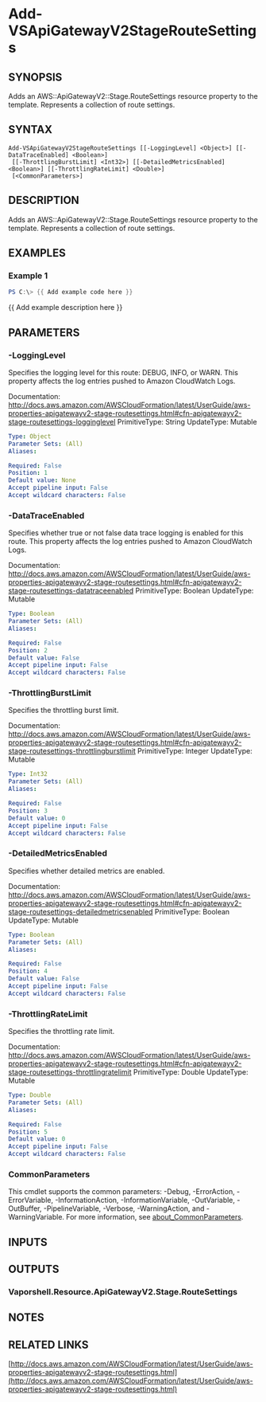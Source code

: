 # Add-VSApiGatewayV2StageRouteSettings

## SYNOPSIS
Adds an AWS::ApiGatewayV2::Stage.RouteSettings resource property to the template.
Represents a collection of route settings.

## SYNTAX

```
Add-VSApiGatewayV2StageRouteSettings [[-LoggingLevel] <Object>] [[-DataTraceEnabled] <Boolean>]
 [[-ThrottlingBurstLimit] <Int32>] [[-DetailedMetricsEnabled] <Boolean>] [[-ThrottlingRateLimit] <Double>]
 [<CommonParameters>]
```

## DESCRIPTION
Adds an AWS::ApiGatewayV2::Stage.RouteSettings resource property to the template.
Represents a collection of route settings.

## EXAMPLES

### Example 1
```powershell
PS C:\> {{ Add example code here }}
```

{{ Add example description here }}

## PARAMETERS

### -LoggingLevel
Specifies the logging level for this route: DEBUG, INFO, or WARN.
This property affects the log entries pushed to Amazon CloudWatch Logs.

Documentation: http://docs.aws.amazon.com/AWSCloudFormation/latest/UserGuide/aws-properties-apigatewayv2-stage-routesettings.html#cfn-apigatewayv2-stage-routesettings-logginglevel
PrimitiveType: String
UpdateType: Mutable

```yaml
Type: Object
Parameter Sets: (All)
Aliases:

Required: False
Position: 1
Default value: None
Accept pipeline input: False
Accept wildcard characters: False
```

### -DataTraceEnabled
Specifies whether true or not false data trace logging is enabled for this route.
This property affects the log entries pushed to Amazon CloudWatch Logs.

Documentation: http://docs.aws.amazon.com/AWSCloudFormation/latest/UserGuide/aws-properties-apigatewayv2-stage-routesettings.html#cfn-apigatewayv2-stage-routesettings-datatraceenabled
PrimitiveType: Boolean
UpdateType: Mutable

```yaml
Type: Boolean
Parameter Sets: (All)
Aliases:

Required: False
Position: 2
Default value: False
Accept pipeline input: False
Accept wildcard characters: False
```

### -ThrottlingBurstLimit
Specifies the throttling burst limit.

Documentation: http://docs.aws.amazon.com/AWSCloudFormation/latest/UserGuide/aws-properties-apigatewayv2-stage-routesettings.html#cfn-apigatewayv2-stage-routesettings-throttlingburstlimit
PrimitiveType: Integer
UpdateType: Mutable

```yaml
Type: Int32
Parameter Sets: (All)
Aliases:

Required: False
Position: 3
Default value: 0
Accept pipeline input: False
Accept wildcard characters: False
```

### -DetailedMetricsEnabled
Specifies whether detailed metrics are enabled.

Documentation: http://docs.aws.amazon.com/AWSCloudFormation/latest/UserGuide/aws-properties-apigatewayv2-stage-routesettings.html#cfn-apigatewayv2-stage-routesettings-detailedmetricsenabled
PrimitiveType: Boolean
UpdateType: Mutable

```yaml
Type: Boolean
Parameter Sets: (All)
Aliases:

Required: False
Position: 4
Default value: False
Accept pipeline input: False
Accept wildcard characters: False
```

### -ThrottlingRateLimit
Specifies the throttling rate limit.

Documentation: http://docs.aws.amazon.com/AWSCloudFormation/latest/UserGuide/aws-properties-apigatewayv2-stage-routesettings.html#cfn-apigatewayv2-stage-routesettings-throttlingratelimit
PrimitiveType: Double
UpdateType: Mutable

```yaml
Type: Double
Parameter Sets: (All)
Aliases:

Required: False
Position: 5
Default value: 0
Accept pipeline input: False
Accept wildcard characters: False
```

### CommonParameters
This cmdlet supports the common parameters: -Debug, -ErrorAction, -ErrorVariable, -InformationAction, -InformationVariable, -OutVariable, -OutBuffer, -PipelineVariable, -Verbose, -WarningAction, and -WarningVariable. For more information, see [about_CommonParameters](http://go.microsoft.com/fwlink/?LinkID=113216).

## INPUTS

## OUTPUTS

### Vaporshell.Resource.ApiGatewayV2.Stage.RouteSettings
## NOTES

## RELATED LINKS

[http://docs.aws.amazon.com/AWSCloudFormation/latest/UserGuide/aws-properties-apigatewayv2-stage-routesettings.html](http://docs.aws.amazon.com/AWSCloudFormation/latest/UserGuide/aws-properties-apigatewayv2-stage-routesettings.html)

